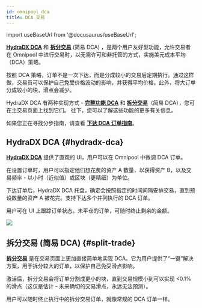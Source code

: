 ```yaml
---
id: omnipool_dca
title: DCA 交易
---
```


import useBaseUrl from '@docusaurus/useBaseUrl';

**[HydraDX DCA](https://app.hydradx.io/dca)** 和 **[拆分交易](https://app.hydradx.io/trade)** (简易 DCA) ，是两个用户友好型功能，允许交易者在 Omnipool 中进行交易时，以无需许可和非托管的方式，实施美元成本平均（DCA）策略。

按照 DCA 策略，订单不是一次下达，而是分成较小的交易后定期执行。通过这样做，交易员可以保护自己免受价格波动的影响，并获得平均价格。此外，将大订单分成较小的块，滑点会减少。

HydraDX DCA 有两种实现方式 - **[完整功能 DCA](#hydradx-dca)** 和 **[拆分交易](#split-trade)**（简易 DCA），您可在主交易页面上找到它们。 往下，您可以了解这些功能的更多有关信息。

如果您正在寻找分步指南，请查看 **[下达 DCA 订单指南](/howto_dca)**。

## HydraDX DCA {#hydradx-dca}

**[HydraDX DCA](https://app.hydradx.io/dca)** 提供了直观的 UI，用户可以在 Omnipool 中微调 DCA 订单。

在设置订单时，用户可以指定他们想花费的资产 A 数量，以获得资产 B，以及交易频率 - 以小时（近似值）或区块（更精细）为单位。

下达订单后，HydraDX DCA 托盘，确定会按照指定的时间间隔安排交易，直到预设数量的资产 A 被花完。支持下达多个并列执行的 DCA 订单。

用户可在 UI 上跟踪订单状态。未平仓的订单，可随时终止剩余的金额。

<div style={{textAlign: 'center'}}>
  <img src={useBaseUrl('/omnipool_dca/dca.jpg')} />
</div>  


## 拆分交易 (简易 DCA) {#split-trade}

**[拆分交易](https://app.hydradx.io/trade)** 是在交易页面上更加直接简单地实现 DCA。它为用户提供了“一键”解决方案，用于拆分较大的订单，以保护自己免受滑点影响。

激活后，拆分交易会将订单分割成更小的块，直到交易规模小到可以实现 <0.1% 的滑点（这仅是估计 - 未来确切的交易滑点，永远无法预测）。

用户可以随时终止执行中的拆分交易订单，就像常规的 DCA 订单一样。
